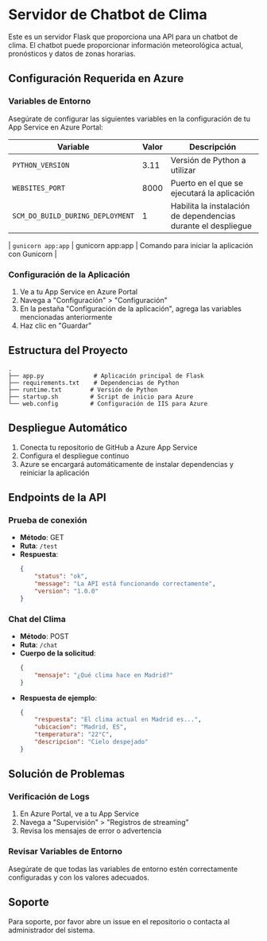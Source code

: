 # Servidor de Chatbot de Clima

Este es un servidor Flask que proporciona una API para un chatbot de clima. El chatbot puede proporcionar información meteorológica actual, pronósticos y datos de zonas horarias.

## Configuración Requerida en Azure

### Variables de Entorno
Asegúrate de configurar las siguientes variables en la configuración de tu App Service en Azure Portal:

| Variable | Valor | Descripción |
|----------|-------|-------------|
| `PYTHON_VERSION` | 3.11 | Versión de Python a utilizar |
| `WEBSITES_PORT` | 8000 | Puerto en el que se ejecutará la aplicación |
| `SCM_DO_BUILD_DURING_DEPLOYMENT` | 1 | Habilita la instalación de dependencias durante el despliegue |

| `gunicorn app:app` | gunicorn app:app | Comando para iniciar la aplicación con Gunicorn |
### Configuración de la Aplicación
1. Ve a tu App Service en Azure Portal
2. Navega a "Configuración" > "Configuración"
3. En la pestaña "Configuración de la aplicación", agrega las variables mencionadas anteriormente
4. Haz clic en "Guardar"

## Estructura del Proyecto

```
.
├── app.py              # Aplicación principal de Flask
├── requirements.txt    # Dependencias de Python
├── runtime.txt        # Versión de Python
├── startup.sh         # Script de inicio para Azure
└── web.config         # Configuración de IIS para Azure
```

## Despliegue Automático

1. Conecta tu repositorio de GitHub a Azure App Service
2. Configura el despliegue continuo
3. Azure se encargará automáticamente de instalar dependencias y reiniciar la aplicación

## Endpoints de la API

### Prueba de conexión
- **Método**: GET
- **Ruta**: `/test`
- **Respuesta**:
  ```json
  {
      "status": "ok",
      "message": "La API está funcionando correctamente",
      "version": "1.0.0"
  }
  ```

### Chat del Clima
- **Método**: POST
- **Ruta**: `/chat`
- **Cuerpo de la solicitud**:
  ```json
  {
      "mensaje": "¿Qué clima hace en Madrid?"
  }
  ```
- **Respuesta de ejemplo**:
  ```json
  {
      "respuesta": "El clima actual en Madrid es...",
      "ubicacion": "Madrid, ES",
      "temperatura": "22°C",
      "descripcion": "Cielo despejado"
  }
  ```

## Solución de Problemas

### Verificación de Logs
1. En Azure Portal, ve a tu App Service
2. Navega a "Supervisión" > "Registros de streaming"
3. Revisa los mensajes de error o advertencia

### Revisar Variables de Entorno
Asegúrate de que todas las variables de entorno estén correctamente configuradas y con los valores adecuados.

## Soporte

Para soporte, por favor abre un issue en el repositorio o contacta al administrador del sistema.
